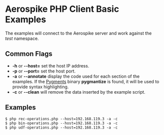 # Aerospike PHP Client Basic Examples

The examples will connect to the Aerospike server and work against the *test*
namespace.

## Common Flags

 - **-h** or **--host=** set the host IP address.
 - **-p** or **--port=** set the host port.
 - **-a** or **--annotate** display the code used for each section of the
   examples.  If the [Pygments](http://pygments.org/docs/cmdline/) binary **pygmantize** is found, it will be used to
   provide syntax highlighting.
 - **-c** or **--clean** will remove the data inserted by the example script.

## Examples

    $ php rec-operations.php --host=192.168.119.3 -a -c
    $ php bin-operations.php --host=192.168.119.3 -a -c
    $ php udf-operations.php --host=192.168.119.3 -a -c

